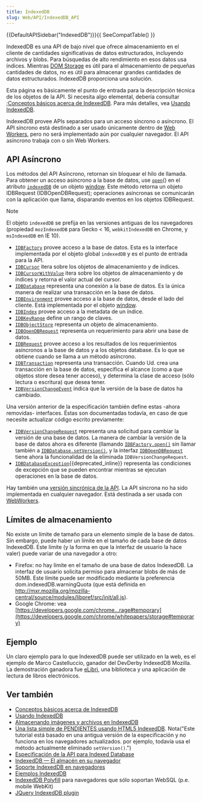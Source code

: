 ```yaml
---
title: IndexedDB
slug: Web/API/IndexedDB_API
---
```


{{DefaultAPISidebar("IndexedDB")}}{{ SeeCompatTable() }}

IndexedDB es una API de bajo nivel que ofrece almacenamiento en el cliente de cantidades significativas de datos estructurados, incluyendo archivos y blobs. Para búsquedas de alto rendimiento en esos datos usa índices. Mientras [DOM Storage](/es/docs/Web/API/Web_Storage_API) es útil para el almacenamiento de pequeñas cantidades de datos, no es útil para almacenar grandes cantidades de datos estructurados. IndexedDB proporciona una solución.

Esta página es básicamente el punto de entrada para la descripción técnica de los objetos de la API. Si necesita algo elemental, debería consultar ;[Conceptos básicos acerca de IndexedDB](/es/docs/Web/API/IndexedDB_API/Basic_Terminology). Para más detalles, vea [Usando IndexedDB](/es/docs/Web/API/IndexedDB_API/Using_IndexedDB).

IndexedDB provee APIs separados para un acceso síncrono o asíncrono. El API síncrono está destinado a ser usado únicamente dentro de [Web Workers](/es/docs/Web/API/Worker), pero no será implementado aún por cualquier navegador. El API asíncrono trabaja con o sin Web Workers.

## API Asíncrono

Los métodos del API Asíncrono, retornan sin bloquear el hilo de llamada. Para obtener un acceso asíncrono a la base de datos, use [`open`](/es/docs/Web/API/IDBFactory#open)() en el atributo [`indexedDB`](/es/docs/IndexedDB/IDBEnvironment#attr_indexedDB) de un objeto [window](/es/docs/Web/API/Window). Este método retorna un objeto IDBRequest (IDBOpenDBRequest); operaciones asíncronas se comunicarán con la aplicación que llama, disparando eventos en los objetos IDBRequest.

> [!NOTE]
> El objeto `indexedDB` se prefija en las versiones antiguas de los navegadores (propiedad `mozIndexedDB` para Gecko < 16, `webkitIndexedDB` en Chrome, y `msIndexedDB` en IE 10).

- [`IDBFactory`](/es/docs/Web/API/IDBFactory) provee acceso a la base de datos. Esta es la interface implementada por el objeto global `indexedDB` y es el punto de entrada para la API.
- [`IDBCursor`](/es/docs/Web/API/IDBCursor) itera sobre los objetos de almacenamiento y de índices.
- [`IDBCursorWithValue`](/es/docs/Web/API/IDBCursorWithValue) itera sobre los objetos de almacenamiento y de índices y retorna el valor actual del cursor.
- [`IDBDatabase`](/es/docs/Web/API/IDBDatabase) representa una conexión a la base de datos. Es la única manera de realizar una transacción en la base de datos.
- [`IDBEnvironment`](/es/docs/IndexedDB/IDBEnvironment) provee acceso a la base de datos, desde el lado del cliente. Está implementada por el objeto [window](/es/docs/Web/API/Window).
- [`IDBIndex`](/es/docs/Web/API/IDBIndex) provee acceso a la metadata de un índice.
- [`IDBKeyRange`](/es/docs/Web/API/IDBKeyRange) define un rango de claves.
- [`IDBObjectStore`](/es/docs/Web/API/IDBObjectStore) representa un objeto de almacenamiento.
- [`IDBOpenDBRequest`](/es/docs/Web/API/IDBOpenDBRequest) representa un requerimiento para abrir una base de datos.
- [`IDBRequest`](/es/docs/Web/API/IDBRequest) provee acceso a los resultados de los requerimientos asíncronos a la base de datos y a los objetos database. Es lo que se obtiene cuando se llama a un método asíncrono.
- [`IDBTransaction`](/es/docs/Web/API/IDBTransaction) representa una transacción. Cuando Ud. crea una transacción en la base de datos, especifica el alcance (como a que objetos store desea tener acceso), y determina la clase de acceso (sólo lectura o escritura) que desea tener.
- [`IDBVersionChangeEvent`](/es/docs/Web/API/IDBVersionChangeEvent) indica que la versión de la base de datos ha cambiado.

Una versión anterior de la especificación también define estas -ahora removidas- interfaces. Éstas son documentadas todavía, en caso de que necesite actualizar código escrito previamente:

- [`IDBVersionChangeRequest`](/es/docs/IndexedDB/IDBVersionChangeRequest) representa una solicitud para cambiar la versión de una base de datos. La manera de cambiar la versión de la base de datos ahora es diferente (llamando [`IDBFactory.open()`](/es/docs/Web/API/IDBFactory#open) sin llamar también a [`IDBDatabase.setVersion()`](</es/docs/IndexedDB/IDBDatabase#setVersion()>), y la interfaz [`IDBOpenDBRequest`](/es/docs/Web/API/IDBOpenDBRequest) tiene ahora la funcionalidad de la eliminada `IDBVersionChangeRequest`.
- [`IDBDatabaseException`](/es/docs/IndexedDB/IDBDatabaseException){{deprecated_inline}} representa las condiciones de excepción que se pueden encontrar mientras se ejecutan operaciones en la base de datos.

Hay también una [versión sincrónica de la API](/es/docs/Web/API/IndexedDB_API). La API síncrona no ha sido implementada en cualquier navegador. Está destinada a ser usada con [WebWorkers](/es/docs/Web/API/Web_Workers_API/Using_web_workers).

## Límites de almacenamiento

No existe un límite de tamaño para un elemento simple de la base de datos. Sin embargo, puede haber un límite en el tamaño de cada base de datos IndexedDB. Este límite (y la forma en que la interfaz de usuario la hace valer) puede variar de una navegador a otro:

- Firefox: no hay límite en el tamaño de una base de datos IndexedDB. La interfaz de usuario solicita permiso para almacenar blobs de más de 50MB. Este límite puede ser modificado mediante la preferencia dom.indexedDB.warningQuota (que está definida en <http://mxr.mozilla.org/mozilla-central/source/modules/libpref/src/init/all.js>).
- Google Chrome: vea [https://developers.google.com/chrome...rage#temporary](https://developers.google.com/chrome/whitepapers/storage#temporary)

## Ejemplo

Un claro ejemplo para lo que IndexedDB puede ser utilizado en la web, es el ejemplo de Marco Castelluccio, ganador del DevDerby IndexedDB Mozilla. La demostración ganadora fue [eLibri](/en-US/docs/Web/Demos_of_open_web_technologies), una biblioteca y una aplicación de lectura de libros electrónicos.

## Ver también

- [Conceptos básicos acerca de IndexedDB](/es/docs/Web/API/IndexedDB_API/Basic_Terminology)
- [Usando IndexedDB](/es/docs/Web/API/IndexedDB_API/Using_IndexedDB)
- [Almacenando imágenes y archivos en IndexedDB](https://hacks.mozilla.org/2012/02/storing-images-and-files-in-indexeddb/)
- [Una lista simple de PENDIENTES usando HTML5 IndexedDB](https://www.html5rocks.com/tutorials/indexeddb/todo/). Nota("Este tutorial está basado en una antigua versión de la especificación y no funciona en los navegadores actualizados. por ejemplo, todavía usa el método actualmente eliminado `setVersion()`.")
- [Especificación de la API para Indexed Database](https://www.w3.org/TR/IndexedDB/)
- [IndexedDB — El almacén en su navegador](http://msdn.microsoft.com/en-us/scriptjunkie/gg679063.aspx)
- [Soporte IndexedDB en navegadores](http://caniuse.com/indexeddb)
- [Ejemplos IndexedDB](http://nparashuram.com/IndexedDB/trialtool/index.html)
- [IndexedDB Polyfill](https://github.com/axemclion/IndexedDBShim) para navegadores que sólo soportan WebSQL (p.e. mobile WebKit)
- [JQuery IndexedDB plugin](http://nparashuram.com/IndexedDBShim/)
